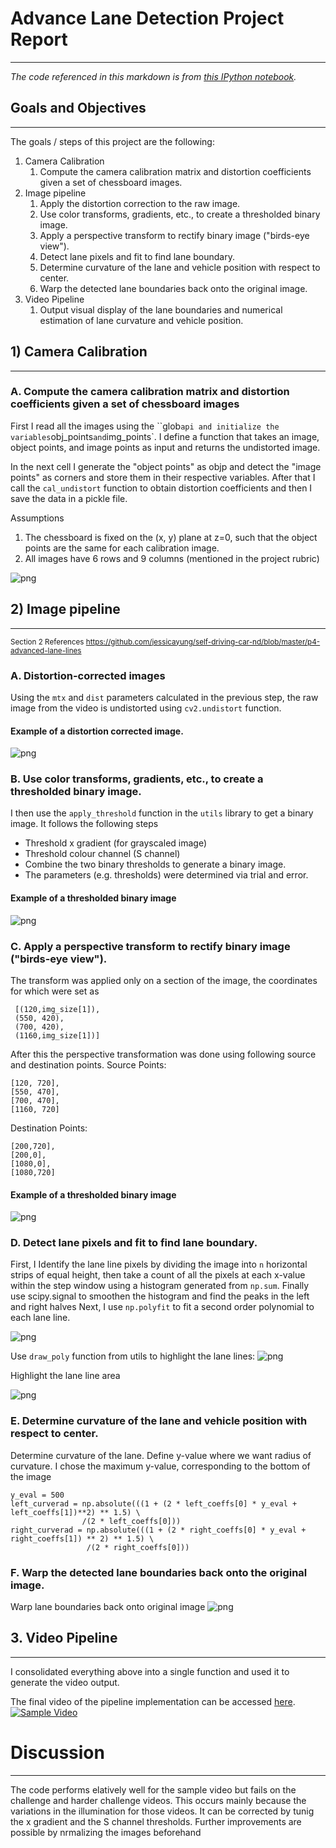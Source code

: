 # Advance Lane Detection Project Report
***

_The code referenced in this markdown is from [this IPython notebook](./Advanced_Lane_lines.ipynb)._


## Goals and Objectives
---

The goals / steps of this project are the following:
1. Camera Calibration
    1.    Compute the camera calibration matrix and distortion coefficients given a set of chessboard images.
1. Image pipeline
    1.    Apply the distortion correction to the raw image.
    1.    Use color transforms, gradients, etc., to create a thresholded binary image.
    1.    Apply a perspective transform to rectify binary image ("birds-eye view").
    1.    Detect lane pixels and fit to find lane boundary.
    1.    Determine curvature of the lane and vehicle position with respect to center.
    1.    Warp the detected lane boundaries back onto the original image.
1. Video Pipeline
    1.    Output visual display of the lane boundaries and numerical estimation of lane curvature and vehicle position.



## 1) Camera Calibration
---

### A. Compute the camera calibration matrix and distortion coefficients given a set of chessboard images

First I read all the images using the ``glob` api and initialize the variables `obj_points` and `img_points`. I define a function that takes an image, object points, and image points as input and returns the undistorted image.

In the next cell I generate the "object points" as objp and detect the "image points" as corners and store them in their respective variables. After that I call the `cal_undistort` function to obtain distortion coefficients and then I save the data in a pickle file.

Assumptions
1. The chessboard is fixed on the (x, y) plane at z=0, such that the object points are the same for each calibration image.
1. All images have 6 rows and 9 columns (mentioned in the project rubric)

![png](./writeup/1A.png)


## 2) Image pipeline
---
<sub>Section 2 References https://github.com/jessicayung/self-driving-car-nd/blob/master/p4-advanced-lane-lines</sub>


### A. Distortion-corrected images

Using the `mtx` and `dist` parameters calculated in the previous step, the raw image from the video is undistorted using `cv2.undistort` function. 
#### Example of a distortion corrected image.
![png](./writeup/2A.png)


### B. Use color transforms, gradients, etc., to create a thresholded binary image.

I then use the `apply_threshold` function in the `utils` library to get a binary image. It follows the following steps 
* Threshold x gradient (for grayscaled image)
* Threshold colour channel (S channel)
* Combine the two binary thresholds to generate a binary image.
* The parameters (e.g. thresholds) were determined via trial and error.

#### Example of a thresholded binary image
![png](./writeup/2B.png)


### C. Apply a perspective transform to rectify binary image ("birds-eye view").

The transform was applied only on a section of the image, the coordinates for which were set as 
```
 [(120,img_size[1]),
 (550, 420),
 (700, 420),
 (1160,img_size[1])]
```

After this the perspective transformation was done using following source and destination points.
Source Points:
```
[120, 720],
[550, 470],
[700, 470],
[1160, 720]
```

Destination Points:
```
[200,720],
[200,0],
[1080,0],
[1080,720]
```

#### Example of a thresholded binary image
![png](./writeup/2C.png)

### D. Detect lane pixels and fit to find lane boundary.

First, I Identify the lane line pixels by dividing the image into `n` horizontal strips of equal height, then take a count of all the pixels at each x-value within the step window using a histogram generated from `np.sum`. Finally use scipy.signal to smoothen the histogram and find the peaks in the left and right halves
Next, I use `np.polyfit` to fit a second order polynomial to each lane line.

![png](./writeup/2D1.png)

Use `draw_poly` function from utils to highlight the lane lines:
![png](./writeup/2D2.png)

Highlight the lane line area

![png](./writeup/2D3.png)


### E. Determine curvature of the lane and vehicle position with respect to center.

Determine curvature of the lane. Define y-value where we want radius of curvature. I chose the maximum y-value, corresponding to the bottom of the image
```
y_eval = 500
left_curverad = np.absolute(((1 + (2 * left_coeffs[0] * y_eval + left_coeffs[1])**2) ** 1.5) \
                /(2 * left_coeffs[0]))
right_curverad = np.absolute(((1 + (2 * right_coeffs[0] * y_eval + right_coeffs[1]) ** 2) ** 1.5) \
                 /(2 * right_coeffs[0]))
```


### F. Warp the detected lane boundaries back onto the original image.

Warp lane boundaries back onto original image
![png](./writeup/2F.png)



## 3. Video Pipeline
---

I consolidated everything above into a single function and used it to generate the video output.	

The final video of the pipeline implementation can be accessed [here](https://youtu.be/SBtrVh3V3g8).
[![Sample Video](./writeup/2F.png)](https://youtu.be/SBtrVh3V3g8)


# Discussion
---
The code performs elatively well for the sample video but fails on the challenge and harder challenge videos. This occurs mainly because the variations in the illumination for those videos. It can be corrected by tunig the x gradient and the S channel thresholds. Further improvements are possible by nrmalizing the images beforehand 
